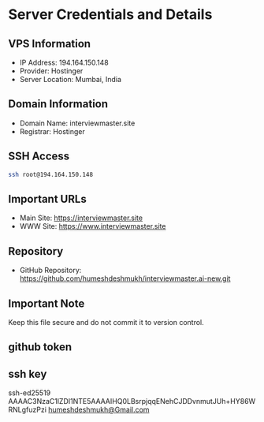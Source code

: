 # Server Credentials and Details

## VPS Information
- IP Address: 194.164.150.148
- Provider: Hostinger
- Server Location: Mumbai, India

## Domain Information
- Domain Name: interviewmaster.site
- Registrar: Hostinger

## SSH Access
```bash
ssh root@194.164.150.148
```

## Important URLs
- Main Site: https://interviewmaster.site
- WWW Site: https://www.interviewmaster.site

## Repository
- GitHub Repository: https://github.com/humeshdeshmukh/interviewmaster.ai-new.git

## Important Note
Keep this file secure and do not commit it to version control.


## github token 


## ssh key 
ssh-ed25519 AAAAC3NzaC1lZDI1NTE5AAAAIHQ0LBsrpjqqENehCJDDvnmutJUh+HY86WRNLgfuzPzi humeshdeshmukh@Gmail.com
